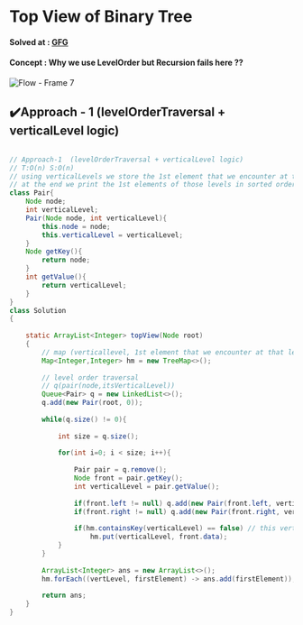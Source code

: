 # Top View of Binary Tree

#### Solved at : [GFG](https://www.geeksforgeeks.org/problems/top-view-of-binary-tree/1)

#### Concept : Why we use LevelOrder but Recursion fails here ??
![Flow - Frame 7](https://github.com/yashasviyadav1/dsa-questions/assets/124666305/e9a21879-3e23-4f0b-a402-d0f124d05d5f)

## ✔️Approach - 1 (levelOrderTraversal + verticalLevel logic)
```java

// Approach-1  (levelOrderTraversal + verticalLevel logic)
// T:O(n) S:O(n) 
// using verticalLevels we store the 1st element that we encounter at that level only 
// at the end we print the 1st elements of those levels in sorted order of vertical level
class Pair{
    Node node;
    int verticalLevel;
    Pair(Node node, int verticalLevel){
        this.node = node;
        this.verticalLevel = verticalLevel;
    }
    Node getKey(){
        return node;
    }
    int getValue(){
        return verticalLevel;
    }
}
class Solution
{
    
    static ArrayList<Integer> topView(Node root)
    {
        // map (verticallevel, 1st element that we encounter at that level)
        Map<Integer,Integer> hm = new TreeMap<>(); 
        
        // level order traversal
        // q(pair(node,itsVerticalLevel))
        Queue<Pair> q = new LinkedList<>();
        q.add(new Pair(root, 0));
        
        while(q.size() != 0){
            
            int size = q.size();
            
            for(int i=0; i < size; i++){
                
                Pair pair = q.remove();
                Node front = pair.getKey();
                int verticalLevel = pair.getValue();
                
                if(front.left != null) q.add(new Pair(front.left, verticalLevel - 1));
                if(front.right != null) q.add(new Pair(front.right, verticalLevel + 1));
                
                if(hm.containsKey(verticalLevel) == false) // this vertical levels first node has not yet found so store it
                    hm.put(verticalLevel, front.data);
            }
        }
        
        ArrayList<Integer> ans = new ArrayList<>();
        hm.forEach((vertLevel, firstElement) -> ans.add(firstElement));
        
        return ans;
    }
}
```
